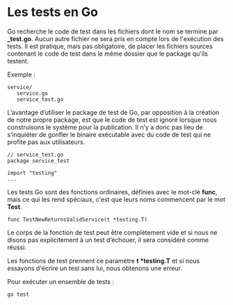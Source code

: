 # Les tests en Go

Go recherche le code de test dans les fichiers dont le nom se termine par **_test.go**. Aucun autre fichier ne sera pris en compte lors de l'exécution des tests. Il est pratique, mais pas obligatoire, de placer les fichiers sources contenant le code de test dans le même dossier que le package qu'ils testent.

Exemple :

```
service/
   service.go
   service_test.go
```

L’avantage d’utiliser le package de test de Go, par opposition à la création de notre propre package, est que le code de test est ignoré lorsque nous construisons le système pour la publication. Il n’y a donc pas lieu de s’inquiéter de gonfler le binaire exécutable avec du code de test qui ne profite pas aux utilisateurs.

```
// service_test.go
package service_test

import "testing"
...
```

Les tests Go sont des fonctions ordinaires, définies avec le mot-clé **func**, mais ce qui les rend spéciaux, c'est que leurs noms commencent par le mot **Test**.

```
func TestNewReturnsValidService(t *testing.T)
```

Le corps de la fonction de test peut être complètement vide et si nous ne disons pas explicitement à un test d’échouer, il sera considéré comme réussi.

Les fonctions de test prennent ce paramètre **t \*testing.T** et si nous essayons d'écrire un test sans lui, nous obtenons une erreur.

Pour exécuter un ensemble de tests :

```
go test
```